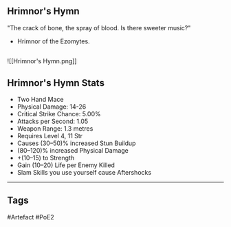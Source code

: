 ## Hrimnor's Hymn
"The crack of bone, the spray of blood.
Is there sweeter music?"
- Hrimnor of the Ezomytes.
##
![[Hrimnor's Hymn.png]]
## Hrimnor's Hymn Stats
- Two Hand Mace
- Physical Damage: 14-26
- Critical Strike Chance: 5.00%
- Attacks per Second: 1.05
- Weapon Range: 1.3 metres
- Requires Level 4, 11 Str
- Causes (30–50)% increased Stun Buildup
- (80–120)% increased Physical Damage
- +(10–15) to Strength
- Gain (10–20) Life per Enemy Killed
- Slam Skills you use yourself cause Aftershocks


---
## Tags
#Artefact
#PoE2